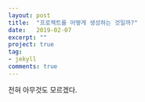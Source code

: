 ```yaml
---
layout: post
title:  "프로젝트를 어떻게 생성하는 것일까?"
date:   2019-02-07
excerpt: ""
project: true
tag:
- jekyll 
comments: true
---
```

전혀 아무것도 모르겠다.
